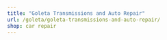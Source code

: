 ```yaml
---
title: "Goleta Transmissions and Auto Repair"
url: /goleta/goleta-transmissions-and-auto-repair/
shop: car repair
---
```


